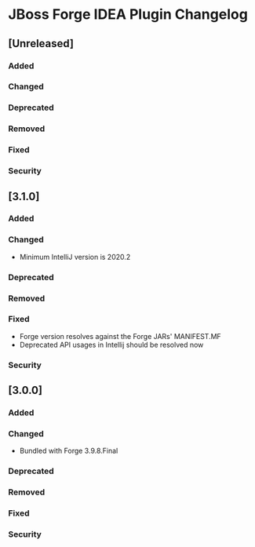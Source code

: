 <!-- Keep a Changelog guide -> https://keepachangelog.com -->

# JBoss Forge IDEA Plugin Changelog

## [Unreleased]
### Added

### Changed

### Deprecated

### Removed

### Fixed

### Security
## [3.1.0]
### Added

### Changed

- Minimum IntelliJ version is 2020.2

### Deprecated

### Removed

### Fixed
- Forge version resolves against the Forge JARs' MANIFEST.MF
- Deprecated API usages in Intellij should be resolved now
 
### Security
## [3.0.0]
### Added

### Changed
- Bundled with Forge 3.9.8.Final

### Deprecated

### Removed

### Fixed

### Security
